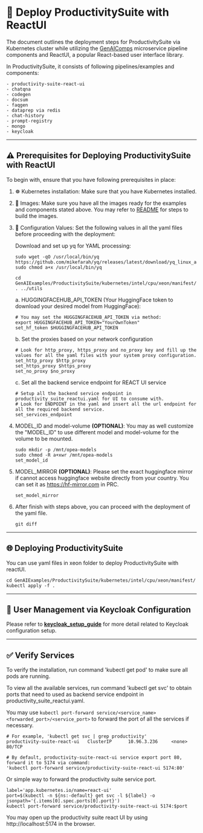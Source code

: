 # 🚀 Deploy ProductivitySuite with ReactUI

The document outlines the deployment steps for ProductivitySuite via Kubernetes cluster while utilizing the [GenAIComps](https://github.com/opea-project/GenAIComps.git) microservice pipeline components and ReactUI, a popular React-based user interface library.

In ProductivitySuite, it consists of following pipelines/examples and components:
```
- productivity-suite-react-ui
- chatqna
- codegen
- docsum
- faqgen
- dataprep via redis
- chat-history
- prompt-registry
- mongo
- keycloak
```

---

## ⚠️ Prerequisites for Deploying ProductivitySuite with ReactUI
To begin with, ensure that you have following prerequisites in place:

1. ☸ Kubernetes installation: Make sure that you have Kubernetes installed.
2. 🐳 Images: Make sure you have all the images ready for the examples and components stated above. You may refer to [README](../../docker_compose/intel/cpu/xeon/README.md) for steps to build the images.
3. 🔧 Configuration Values: Set the following values in all the yaml files before proceeding with the deployment:

   Download and set up yq for YAML processing:
   ```
   sudo wget -qO /usr/local/bin/yq https://github.com/mikefarah/yq/releases/latest/download/yq_linux_amd64
   sudo chmod a+x /usr/local/bin/yq

   cd GenAIExamples/ProductivitySuite/kubernetes/intel/cpu/xeon/manifest/
   . ../utils
   ```

   a. HUGGINGFACEHUB_API_TOKEN (Your HuggingFace token to download your desired model from HuggingFace):
      ```
      # You may set the HUGGINGFACEHUB_API_TOKEN via method:
      export HUGGINGFACEHUB_API_TOKEN="YourOwnToken"
      set_hf_token $HUGGINGFACEHUB_API_TOKEN
      ```

   b. Set the proxies based on your network configuration
      ```
      # Look for http_proxy, https_proxy and no_proxy key and fill up the values for all the yaml files with your system proxy configuration.
      set_http_proxy $http_proxy
      set_https_proxy $https_proxy
      set_no_proxy $no_proxy
      ```

   c. Set all the backend service endpoint for REACT UI service
      ```
      # Setup all the backend service endpoint in productivity_suite_reactui.yaml for UI to consume with.
      # Look for ENDPOINT in the yaml and insert all the url endpoint for all the required backend service.
      set_services_endpoint
      ```

4. MODEL_ID and model-volume **(OPTIONAL)**: You may as well customize the "MODEL_ID" to use different model and model-volume for the volume to be mounted.
      ```
      sudo mkdir -p /mnt/opea-models
      sudo chmod -R a+xwr /mnt/opea-models
      set_model_id
      ```
5. MODEL_MIRROR **(OPTIONAL)**: Please set the exact huggingface mirror if cannot access huggingface website directly from your country. You can set it as https://hf-mirror.com in PRC.
      ```
      set_model_mirror
      ```
6. After finish with steps above, you can proceed with the deployment of the yaml file.
      ```
      git diff
      ```

---

##  🌐 Deploying ProductivitySuite
You can use yaml files in xeon folder to deploy ProductivitySuite with reactUI.
```
cd GenAIExamples/ProductivitySuite/kubernetes/intel/cpu/xeon/manifest/
kubectl apply -f .
```

---

## 🔐 User Management via Keycloak Configuration
Please refer to **[keycloak_setup_guide](../../docker_compose/intel/cpu/xeon/keycloak_setup_guide.md)** for more detail related to Keycloak configuration setup.

---

## ✅ Verify Services
To verify the installation, run command 'kubectl get pod' to make sure all pods are running.

To view all the available services, run command 'kubectl get svc' to obtain ports that need to used as backend service endpoint in productivity_suite_reactui.yaml.

You may use `kubectl port-forward service/<service_name> <forwarded_port>/<service_port>` to forward the port of all the services if necessary.
```
# For example, 'kubectl get svc | grep productivity'
productivity-suite-react-ui   ClusterIP      10.96.3.236     <none>        80/TCP

# By default, productivity-suite-react-ui service export port 80, forward it to 5174 via command:
'kubectl port-forward service/productivity-suite-react-ui 5174:80'
```

Or simple way to forward the productivity suite service port.
```
label='app.kubernetes.io/name=react-ui'
port=$(kubectl -n ${ns:-default} get svc -l ${label} -o jsonpath='{.items[0].spec.ports[0].port}')
kubectl port-forward service/productivity-suite-react-ui 5174:$port
```

You may open up the productivity suite react UI by using http://localhost:5174 in the browser.
